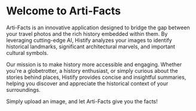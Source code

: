 # Welcome to Arti-Facts

Arti-Facts is an innovative application designed to bridge the gap between your travel photos and the rich history embedded within them. By leveraging cutting-edge AI, Histify analyzes your images to identify historical landmarks, significant architectural marvels, and important cultural symbols.

Our mission is to make history more accessible and engaging. Whether you're a globetrotter, a history enthusiast, or simply curious about the stories behind places, Histify provides concise and insightful summaries, helping you discover and appreciate the historical context of your surroundings.

Simply upload an image, and let Arti-Facts give you the facts!
